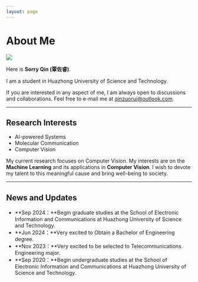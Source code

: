 ```yaml
---
layout: page
---
```


# About Me

<img src="images/白底.png" class="floatpic">

Here is **Sorry Qin (覃佐睿)**.<br>

I am a student in Huazhong University of Science and Technology. 

If you are interested in any aspect of me, I am always open to discussions and collaborations. Feel free to e-mail me at qinzuorui@outlook.com.<br>

---

## Research Interests

- AI-powered Systems
- Molecular Communication
- Computer Vision

My current research focuses on Computer Vision. My interests are on the **Machine Learning** and its applications in **Computer Vision**.
I wish to devote my talent to this meaningful cause and bring well-being to society.

---

## News and Updates

- **Sep 2024：**Begin graduate studies at the School of Electronic Information and Communications at Huazhong University of Science and Technology.
- **Jun 2024：**Very excited to Obtain a Bachelor of Engineering degree.
- **Nov 2023：**Very excited to be selected to Telecommunications Engineering major.
- **Sep 2020：**Begin undergraduate studies at the School of Electronic Information and Communications at Huazhong University of Science and Technology. 

<br>
